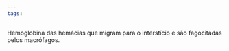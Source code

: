 ```yaml
---
tags:
---
```

Hemoglobina das hemácias que migram para o interstício e são fagocitadas pelos macrófagos.